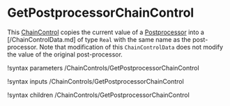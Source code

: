 # GetPostprocessorChainControl

This [ChainControl](syntax/ChainControls/index.md) copies the current value of a
[Postprocessor](syntax/Postprocessors/index.md) into a [/ChainControlData.md] of
type `Real` with the same name as the post-processor. Note that modification
of this `ChainControlData` does not modify the value of the original post-processor.

!syntax parameters /ChainControls/GetPostprocessorChainControl

!syntax inputs /ChainControls/GetPostprocessorChainControl

!syntax children /ChainControls/GetPostprocessorChainControl
